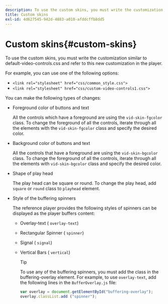 ```yaml
---
description: To use the custom skins, you must write the customization similar to default-video-controls.css and refer to this new customization in the player.
title: Custom skins
exl-id: 4d627545-942d-4883-a010-afddcffb8dd5
---
```

# Custom skins{#custom-skins}

To use the custom skins, you must write the customization similar to default-video-controls.css and refer to this new customization in the player.

For example, you can use one of the following options:

* `<link rel="stylesheet" href="css/common_style.css">` 
* `<link rel="stylesheet" href="css/custom-video-controls1.css">`

You can make the following types of changes:

* Foreground color of buttons and text

  All the controls which have a foreground are using the `vid-skin-fgcolor` class. To change the foreground of all the controls, iterate through all the elements with the `vid-skin-fgcolor` class and specify the desired color. 
* Background color of buttons and text

  All the controls that have a foreground are using the `vid-skin-bgcolor` class. To change the foreground of all the controls, iterate through all the elements with `vid-skin-bgcolor` class and specify the desired color. 
* Shape of play head

  The play head can be square or round. To change the play head, add `square` or `round` class to `playhead` element. 
* Style of the buffering spinners

  The reference player provides the following styles of spinners can be displayed as the player buffers content:

    * Overlay-text ( `overlay-text`) 
    * Rectangular Spinner ( `spinner`) 
    * Signal ( `signal`) 
    * Vertical Bars ( `vertical`)     
    
      >[!TIP]
      >
      >To use any of the buffering spinners, you must add the class in the buffering-overlay element. For example, to use `overlay-text`, add the following lines in the `BufferOverlay.js` file:
      >
      >```js
      >var overlay = document.getElementById("buffering-overlay"); 
      >overlay.classList.add ("spinner");
      >```
      >
